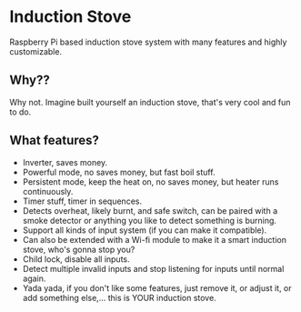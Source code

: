 # Induction Stove
Raspberry Pi based induction stove system with many features and highly customizable.

## Why??
Why not. Imagine built yourself an induction stove, that's very cool and fun to do.

## What features?
- Inverter, saves money.
- Powerful mode, no saves money, but fast boil stuff.
- Persistent mode, keep the heat on, no saves money, but heater runs continuously.
- Timer stuff, timer in sequences.
- Detects overheat, likely burnt, and safe switch, can be paired with a smoke detector or anything you like to detect something is burning.
- Support all kinds of input system (if you can make it compatible).
- Can also be extended with a Wi-fi module to make it a smart induction stove, who's gonna stop you?
- Child lock, disable all inputs.
- Detect multiple invalid inputs and stop listening for inputs until normal again.
- Yada yada, if you don't like some features, just remove it, or adjust it, or add something else,... this is YOUR induction stove.

